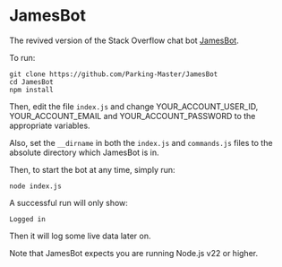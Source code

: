 # JamesBot
The revived version of the Stack Overflow chat bot [JamesBot](https://github.com/jbis9051/JamesSOBot/).

To run:

```
git clone https://github.com/Parking-Master/JamesBot
cd JamesBot
npm install
```

Then, edit the file `index.js` and change YOUR_ACCOUNT_USER_ID, YOUR_ACCOUNT_EMAIL and YOUR_ACCOUNT_PASSWORD to the appropriate variables.

Also, set the `__dirname` in both the `index.js` and `commands.js` files to the absolute directory which JamesBot is in.

Then, to start the bot at any time, simply run:

```
node index.js
```

A successful run will only show:

```
Logged in
```

Then it will log some live data later on.

Note that JamesBot expects you are running Node.js v22 or higher.
